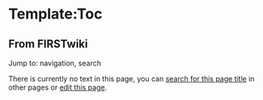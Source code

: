 # Template:Toc

## From FIRSTwiki

Jump to: navigation, search

There is currently no text in this page, you can [search for this page title](Special:Search/Toc "Special:Search/Toc") in other pages or [edit this page](http://www.firstwiki.net/index.php?title=Template:Toc&action=edit "http://www.firstwiki.net/index.php?title=Template:Toc&action=edit").
